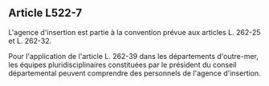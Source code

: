 ## Article L522-7

L'agence d'insertion est partie à la convention prévue aux articles L. 262-25 et L. 262-32.

Pour l'application de l'article L. 262-39 dans les départements d'outre-mer, les équipes pluridisciplinaires
constituées par le président du conseil départemental peuvent comprendre des personnels de l'agence
d'insertion.


